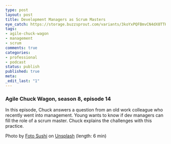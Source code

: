 ```yaml
---
type: post
layout: post
title: Development Managers as Scrum Masters
eye_catch: https://storage.buzzsprout.com/variants/3koYxPQFBmvCN4dX8TTHiFtG/8d66eb17bb7d02ca4856ab443a78f2148cafbb129f58a3c81282007c6fe24ff2?.jpg
tags:
- agile-chuck-wagon
- management
- scrum
comments: true
categories:
- professional
- podcast
status: publish
published: true
meta:
_edit_last: "1"
---
```


### Agile Chuck Wagon, season 8, episode 14

In this episode, Chuck answers a question from an old work colleague who recently went into management. Young wants to know if dev managers can fill the role of a scrum master. Chuck explains the challenges with this practice.  
  
Photo by [Foto Sushi](https://unsplash.com/@fotosushi?utm_source=unsplash&amp;utm_medium=referral&amp;utm_content=creditCopyText) on [Unsplash](https://unsplash.com/s/photos/man?utm_source=unsplash&amp;utm_medium=referral&amp;utm_content=creditCopyText) (length: 6 min)

